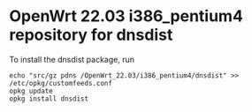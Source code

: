 OpenWrt 22.03 i386_pentium4 repository for dnsdist
========

To install the dnsdist package, run

```
echo "src/gz pdns /OpenWrt_22.03/i386_pentium4/dnsdist" >> /etc/opkg/customfeeds.conf
opkg update
opkg install dnsdist
```

